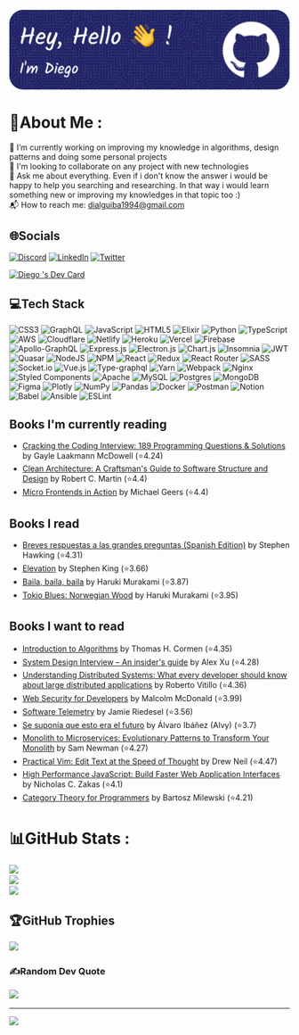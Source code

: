 ![Header](./dialguiba-header.png)

# 💫About Me :
 🌱 I’m currently working on improving my knowledge in algorithms, design patterns and doing some personal projects<br />
🔭 I'm looking to collaborate on any project with new technologies<br />
💬 Ask me about everything. Even if i don't know the answer i would be happy to help you searching and researching. In that way i would learn something new or improving my knowledges in that topic too :)<br />
📬 How to reach me: dialguiba1994@gmail.com<br />

## 🌐Socials
[![Discord](https://img.shields.io/badge/Discord-%237289DA.svg?logo=discord&logoColor=white)](htttps://discord.gg/baad1994#1926) [![LinkedIn](https://img.shields.io/badge/LinkedIn-%230077B5.svg?logo=linkedin&logoColor=white)](https://linkedin.com/in/dialguiba) [![Twitter](https://img.shields.io/badge/Twitter-%231DA1F2.svg?logo=Twitter&logoColor=white)](https://twitter.com/baad17) 

<a href="https://app.daily.dev/dialguiba"><img src="https://api.daily.dev/devcards/v2/22wTt_Dx4.png?type=default&r=88n" width="356" alt="Diego 's Dev Card"/></a>

## 💻Tech Stack
![CSS3](https://img.shields.io/badge/css3-%231572B6.svg?style=for-the-badge&logo=css3&logoColor=white) ![GraphQL](https://img.shields.io/badge/-GraphQL-E10098?style=for-the-badge&logo=graphql&logoColor=white) ![JavaScript](https://img.shields.io/badge/javascript-%23323330.svg?style=for-the-badge&logo=javascript&logoColor=%23F7DF1E) ![HTML5](https://img.shields.io/badge/html5-%23E34F26.svg?style=for-the-badge&logo=html5&logoColor=white) ![Elixir](https://img.shields.io/badge/elixir-%234B275F.svg?style=for-the-badge&logo=elixir&logoColor=white) ![Python](https://img.shields.io/badge/python-3670A0?style=for-the-badge&logo=python&logoColor=ffdd54) ![TypeScript](https://img.shields.io/badge/typescript-%23007ACC.svg?style=for-the-badge&logo=typescript&logoColor=white) ![AWS](https://img.shields.io/badge/AWS-%23FF9900.svg?style=for-the-badge&logo=amazon-aws&logoColor=white) ![Cloudflare](https://img.shields.io/badge/Cloudflare-F38020?style=for-the-badge&logo=Cloudflare&logoColor=white) ![Netlify](https://img.shields.io/badge/netlify-%23000000.svg?style=for-the-badge&logo=netlify&logoColor=#00C7B7) ![Heroku](https://img.shields.io/badge/heroku-%23430098.svg?style=for-the-badge&logo=heroku&logoColor=white) ![Vercel](https://img.shields.io/badge/vercel-%23000000.svg?style=for-the-badge&logo=vercel&logoColor=white) ![Firebase](https://img.shields.io/badge/firebase-%23039BE5.svg?style=for-the-badge&logo=firebase) ![Apollo-GraphQL](https://img.shields.io/badge/-ApolloGraphQL-311C87?style=for-the-badge&logo=apollo-graphql) ![Express.js](https://img.shields.io/badge/express.js-%23404d59.svg?style=for-the-badge&logo=express&logoColor=%2361DAFB) ![Electron.js](https://img.shields.io/badge/Electron-191970?style=for-the-badge&logo=Electron&logoColor=white) ![Chart.js](https://img.shields.io/badge/chart.js-F5788D.svg?style=for-the-badge&logo=chart.js&logoColor=white) ![Insomnia](https://img.shields.io/badge/Insomnia-black?style=for-the-badge&logo=insomnia&logoColor=5849BE) ![JWT](https://img.shields.io/badge/JWT-black?style=for-the-badge&logo=JSON%20web%20tokens) ![Quasar](https://img.shields.io/badge/Quasar-16B7FB?style=for-the-badge&logo=quasar&logoColor=black) ![NodeJS](https://img.shields.io/badge/node.js-6DA55F?style=for-the-badge&logo=node.js&logoColor=white) ![NPM](https://img.shields.io/badge/NPM-%23000000.svg?style=for-the-badge&logo=npm&logoColor=white) ![React](https://img.shields.io/badge/react-%2320232a.svg?style=for-the-badge&logo=react&logoColor=%2361DAFB) ![Redux](https://img.shields.io/badge/redux-%23593d88.svg?style=for-the-badge&logo=redux&logoColor=white) ![React Router](https://img.shields.io/badge/React_Router-CA4245?style=for-the-badge&logo=react-router&logoColor=white) ![SASS](https://img.shields.io/badge/SASS-hotpink.svg?style=for-the-badge&logo=SASS&logoColor=white) ![Socket.io](https://img.shields.io/badge/Socket.io-black?style=for-the-badge&logo=socket.io&badgeColor=010101) ![Vue.js](https://img.shields.io/badge/vuejs-%2335495e.svg?style=for-the-badge&logo=vuedotjs&logoColor=%234FC08D) ![Type-graphql](https://img.shields.io/badge/-TypeGraphQL-%23C04392?style=for-the-badge) ![Yarn](https://img.shields.io/badge/yarn-%232C8EBB.svg?style=for-the-badge&logo=yarn&logoColor=white) ![Webpack](https://img.shields.io/badge/webpack-%238DD6F9.svg?style=for-the-badge&logo=webpack&logoColor=black) ![Nginx](https://img.shields.io/badge/nginx-%23009639.svg?style=for-the-badge&logo=nginx&logoColor=white) ![Styled Components](https://img.shields.io/badge/styled--components-DB7093?style=for-the-badge&logo=styled-components&logoColor=white) ![Apache](https://img.shields.io/badge/apache-%23D42029.svg?style=for-the-badge&logo=apache&logoColor=white) ![MySQL](https://img.shields.io/badge/mysql-%2300f.svg?style=for-the-badge&logo=mysql&logoColor=white) ![Postgres](https://img.shields.io/badge/postgres-%23316192.svg?style=for-the-badge&logo=postgresql&logoColor=white) ![MongoDB](https://img.shields.io/badge/MongoDB-%234ea94b.svg?style=for-the-badge&logo=mongodb&logoColor=white) 	![Figma](https://img.shields.io/badge/figma-%23F24E1E.svg?style=for-the-badge&logo=figma&logoColor=white) ![Plotly](https://img.shields.io/badge/Plotly-%233F4F75.svg?style=for-the-badge&logo=plotly&logoColor=white) ![NumPy](https://img.shields.io/badge/numpy-%23013243.svg?style=for-the-badge&logo=numpy&logoColor=white) ![Pandas](https://img.shields.io/badge/pandas-%23150458.svg?style=for-the-badge&logo=pandas&logoColor=white) ![Docker](https://img.shields.io/badge/docker-%230db7ed.svg?style=for-the-badge&logo=docker&logoColor=white) ![Postman](https://img.shields.io/badge/Postman-FF6C37?style=for-the-badge&logo=postman&logoColor=white) ![Notion](https://img.shields.io/badge/Notion-%23000000.svg?style=for-the-badge&logo=notion&logoColor=white) ![Babel](https://img.shields.io/badge/Babel-F9DC3e?style=for-the-badge&logo=babel&logoColor=black) ![Ansible](https://img.shields.io/badge/ansible-%231A1918.svg?style=for-the-badge&logo=ansible&logoColor=white) ![ESLint](https://img.shields.io/badge/ESLint-4B3263?style=for-the-badge&logo=eslint&logoColor=white) 

## Books I'm currently reading
<!-- GOODREADS-LIST:START -->
- [Cracking the Coding Interview: 189 Programming Questions & Solutions](https://www.goodreads.com/review/show/4172916055?utm_medium=api&utm_source=rss) by Gayle Laakmann McDowell (⭐️4.24)
- [Clean Architecture: A Craftsman's Guide to Software Structure and Design](https://www.goodreads.com/review/show/4172383903?utm_medium=api&utm_source=rss) by Robert C. Martin (⭐️4.4)
- [Micro Frontends in Action](https://www.goodreads.com/review/show/4128785975?utm_medium=api&utm_source=rss) by Michael Geers (⭐️4.4)
<!-- GOODREADS-LIST:END -->

## Books I read
<!-- GOODREADS-READ-LIST:START -->
- [Breves respuestas a las grandes preguntas (Spanish Edition)](https://www.goodreads.com/review/show/3234792609?utm_medium=api&utm_source=rss) by Stephen Hawking (⭐️4.31)
- [Elevation](https://www.goodreads.com/review/show/3222300550?utm_medium=api&utm_source=rss) by Stephen        King (⭐️3.66)
- [Baila, baila, baila](https://www.goodreads.com/review/show/2498556739?utm_medium=api&utm_source=rss) by Haruki Murakami (⭐️3.87)
- [Tokio Blues: Norwegian Wood](https://www.goodreads.com/review/show/2498556404?utm_medium=api&utm_source=rss) by Haruki Murakami (⭐️3.95)
<!-- GOODREADS-READ-LIST:END -->

## Books I want to read
<!-- GOODREADS-TO-READ:START -->
- [Introduction to Algorithms](https://www.goodreads.com/review/show/7411296886?utm_medium=api&utm_source=rss) by Thomas H. Cormen (⭐️4.35)
- [System Design Interview – An insider's guide](https://www.goodreads.com/review/show/7411296729?utm_medium=api&utm_source=rss) by Alex Xu (⭐️4.28)
- [Understanding Distributed Systems: What every developer should know about large distributed applications](https://www.goodreads.com/review/show/4180701246?utm_medium=api&utm_source=rss) by Roberto Vitillo (⭐️4.36)
- [Web Security for Developers](https://www.goodreads.com/review/show/4180700411?utm_medium=api&utm_source=rss) by Malcolm McDonald (⭐️3.99)
- [Software Telemetry](https://www.goodreads.com/review/show/4180700148?utm_medium=api&utm_source=rss) by Jamie Riedesel (⭐️3.56)
- [Se suponía que esto era el futuro](https://www.goodreads.com/review/show/4173247518?utm_medium=api&utm_source=rss) by Álvaro Ibáñez (Alvy) (⭐️3.7)
- [Monolith to Microservices: Evolutionary Patterns to Transform Your Monolith](https://www.goodreads.com/review/show/4172917261?utm_medium=api&utm_source=rss) by Sam Newman (⭐️4.27)
- [Practical Vim: Edit Text at the Speed of Thought](https://www.goodreads.com/review/show/4172915160?utm_medium=api&utm_source=rss) by Drew Neil (⭐️4.47)
- [High Performance JavaScript: Build Faster Web Application Interfaces](https://www.goodreads.com/review/show/4172912587?utm_medium=api&utm_source=rss) by Nicholas C. Zakas (⭐️4.1)
- [Category Theory for Programmers](https://www.goodreads.com/review/show/4172912309?utm_medium=api&utm_source=rss) by Bartosz Milewski (⭐️4.21)
<!-- GOODREADS-TO-READ:END -->

# 📊GitHub Stats :
![](https://github-readme-stats.vercel.app/api?username=dialguiba&theme=react&hide_border=true&include_all_commits=false&count_private=false)<br/>
![](https://github-readme-streak-stats.herokuapp.com/?user=dialguiba&theme=react&hide_border=true)<br/>
![](https://github-readme-stats.vercel.app/api/top-langs/?username=dialguiba&theme=react&hide_border=true&include_all_commits=false&count_private=false&layout=compact)

## 🏆GitHub Trophies
![](https://github-profile-trophy.vercel.app/?username=dialguiba&theme=radical&no-frame=false&no-bg=false&margin-w=4)

### ✍️Random Dev Quote
![](https://quotes-github-readme.vercel.app/api?type=horizontal&theme=tokyonight)

---
![](https://komarev.com/ghpvc/?username=dialguiba&label=Visitors+Count&color=brightgreen)
